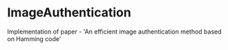 # ImageAuthentication
Implementation of paper - 'An efficient image authentication method based on Hamming code'
